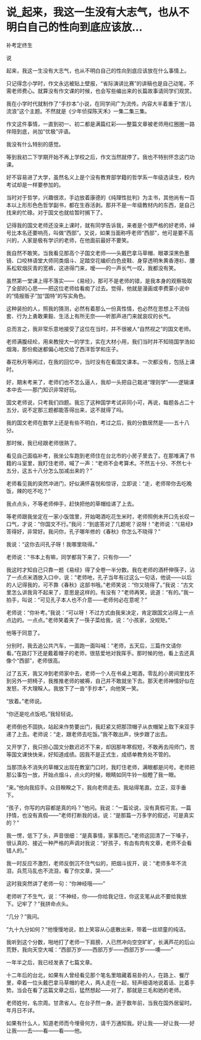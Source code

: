 # 说_起来，我这一生没有大志气，也从不明白自己的性向到底应该放...

补考定终生

说

起来，我这一生没有大志气，也从不明白自己的性向到底应该放在什么事情上。

只记得念小学时，作文永远被贴上壁报，“省际演讲比赛”的讲稿也是自己动笔，不需老师费心。就算没有作文课的时候，也会写些编出来的长篇故事请同学们观赏。

我在小学时代就制作了“手抄本”小说，在同学间广为流传。内容大半着重于“苦儿流浪”这个主题。不然就是《少年侦探陈天禾》一集二集三集。

作文这件事情，一直到初一、初二都是满篇红彩——整篇文章被老师用红圈圈一路伴陪到底，尚加“优极”评语。

我没有什么特别的感觉。

等到我初二下学期开始不再上学校之后，作文当然就停了。我也不特别怀念这门功课。

好不容易进了大学，虽然名义上是个没有教育部学籍的哲学系一年级选读生，校内考试却是一样要参加的。

当时对于哲学，兴趣很浓，手边放着康德的《纯理性批判》为主书，其他尚有一百本以上形形色色哲学副书，都在生吞活剥。那并不是一年级教材内的东西，是自己找来的忙碌。对于国文也就给暂时搁下了。

记得我的国文老师还没来上课时，就有同学告诉我，来者是个很严格的好老师，绰号比本名还要响亮，叫做“西部”。又说，如果当面称呼老师“西部”，他可是要不高兴的，人家是极有学识的老师，在他面前最好不要笑。

我自然不敢笑。当我看见那高个子国文老师——头戴巴拿马草帽、眼罩深黑色墨镜、口咬林语堂大师同类烟斗、足踏空花编织白色皮鞋、身穿透明朱黄香港衫、腰系松软烟灰青的宽裤，这进得门来，嗳——的一声长气一叹，我都没有笑。

虽然第一堂课上得不落实——《易经》，那可不是老师的错，是我本身的观察吸取了全部的心思——把这位老师给看痴了过去。觉得，他就是漫画或李费蒙小说中的“情报贩子”加“国特”的写实角色。

这种装扮的人，照我的猜测，必然有着那么一份真性情，也必然在思想上不流俗套、行为上勇敢果毅、生活上有所无奈——听那声进门来就哀叹的长气。

总而言之，我非常乐意地接受了这位在当时，并不很被人“自然视之”的国文老师。

老师满腹经纶，用来教授大一的学生，实在大材小用，我们当时并不知晓国学浩如烟海，那份痴迷都偏心地交给了西洋哲学和庄子。

春花秋月等闲过，在我的回忆中，当时没有在看国文课本。一次都没有，包括上课时。

好，期末考来了，老师们也不怎么逼人，我却一头把自己栽进“理则学”——逻辑课本中去——那门知识非常好玩。

国文老师说，只考我们四题。我忘了这种国学考试非同小可，再说，每题各占二十五分，说不定那三题都能答得出来，这不就得了吗。

我的国文老师在数学上还是有些不明白，考过之后，我的分数居然是——五十八分。

那时候，我已经跟老师很熟了。

看见自己面临补考，我坐公车跑到老师住在台北市的小房子里去了。在那堆满了书籍的斗室里，我盯住老师，喊了一声：“老师不会考算术。不然五十分、不然七十五分，这五十八分怎么加减出来的？”

老师看见我的突然冲进门，好似满怀喜悦和惊讶，立即说：“走，老师带你去吃晚饭，辣的吃不吃？”

我点点头，不等老师伸手，赶快把他的草帽给递了上去。

等老师跟我坐定在一家小饭馆里，开始喝酒吃花生米时，老师照例未开口先长叹一口气，才说：“你国文不行。”我问：“到底答对了几题呢？说呀！”老师说：“《易经》答得好，非常好。我问你，孔子哪年修的《春秋》你怎么不晓得？”

我说：“这你去问孔子呀！我哪里晓得。”

老师说：“书本上有嘛，同学都背下来了，只有你——”

我这时才知自己只靠一题《易经》得了全卷一半分数。我在老师的酒杯伸筷子，沾了一点点米酒放入口中，说：“老师吔，孔子当年有过这么一句话，他说——以后的人记得我的，可不靠《春秋》这部书哦。”老师笑说：“你又晓得了。”我说：“古文里怎么讲我背不起来了，意思是这样的。有没有？”老师再笑，说道：“有的。”我一拍手，叫说：“可见孔子本人也不介意——老师何必在意呢？”

老师说：“你补考。”我说：“可以呀！不过方式由我来决定，肯定跟国文沾得上一点点边的。一点点。”老师笑着夹了一筷子菜给我，说：“小孩家，没规矩。”

他等于同意了。

分别时，我去追公共汽车，一面跑一面叫喊：“老师，五天后，三篇作文请你看。”在路灯下还是戴着帽子的老师，很慈爱地对我挥手。那时候的他，看上去还真像个“西部”，老师很高。

过了五天，我又冲到老师家中去，老师一个人在书桌上喝酒，零乱的小房间里找不到另外一把椅子，我推推老师的被褥，自己并不敢就坐下去。那天老师神情好似在发怒，不大理睬人。我放下了一沓“手抄本”，向他笑一笑。

“放着。”老师说。

“你还是吃点饭吧。”我轻轻说。

老师倒也不固执，站起来作势要出门，我赶紧又把那顶帽子从衣帽架上取下来双手递了上去。老师说：“走，跟老师去吃饭。”我不敢出声，快步跟了出去。

又开学了，我只担心国文分数迟迟不下来，却因那年寒假短，不敢再去闯师门，苦等国文课快快来，好知道成绩。因我不是正式生，成绩单教务处不管的。

当那顶永不消失的草帽又出现在教室门口时，我盯住老师，满眼都是问号。老师把那公事包一放，开始点烟斗，点火的时候，眼睛如同牛铃一般瞪了我一眼。

“来。”他向我招手。众目睽睽之下，我向老师走去。我站得笔直。立正，双手垂下。

“孩子，你写的内容都是真的吗？”他问。我说：“一篇论说，没有真假可言。一篇抒情，也没有真假——”老师打断我的话，说：“是那篇一万多字的叙述，可是真实的？”

我一愣，低下了头，声音很细：“是真事情，家事而已。”老师这回清了一下嗓子，很认真的、接近一种严格的声调对我说：“好孩子，有血有肉有文章，老师不会看错人的。”

我一时反应不激烈，老师反倒沉不住气似的，把烟斗拔开，说：“老师多年不流泪，兵荒马乱也不流泪，看了你文章，哭——”

这时我突然讲了老师一句：“你神经哦——”

老师听了不生气，说：“不神经，你——你给我记住，你这支笔从此不要给我放下。记牢了？”我拼命点头。

“几分？”我问。

“九十九分如何？”他慢慢地说，脸上笑容从心底散出来，带着一丝顽童的纯洁。

我听到这个分数，啪地打了老师一下肩膀，人已然冲向空空旷旷，长满芦花的后山荒野，我向天空大喊：“西部万岁——西部万岁——西部万岁——噢——”

一年半之后，我已经发表了七篇文章。

十二年后的台北，如果有人曾经看见那个笔名里暗藏着易卦的人，在路上、餐厅里，牵着一位头戴巴拿马草帽的老人，两人走在一起，轻声细语地说着话、比着手势。当会在看了这篇文章之后，猛然想起——对了，那就是三毛和她的老师。

老师姓何，名宗周。甘肃省人。在台孑然一身。逝于数年前，当我在国外居留时。年月日不详。

如果有什么人，知道老师而今埋骨何方，请千万通知我。好让我——好让我——好让我——去——看——看——他。